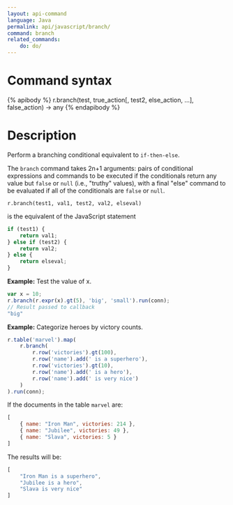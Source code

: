 ```yaml
---
layout: api-command
language: Java
permalink: api/javascript/branch/
command: branch
related_commands:
    do: do/
---
```


# Command syntax #

{% apibody %}
r.branch(test, true_action[, test2, else_action, ...], false_action) &rarr; any
{% endapibody %}

# Description #

Perform a branching conditional equivalent to `if-then-else`.

The `branch` command takes 2n+1 arguments: pairs of conditional expressions and commands to be executed if the conditionals return any value but `false` or `null` (i.e., "truthy" values), with a final "else" command to be evaluated if all of the conditionals are `false` or `null`.

```
r.branch(test1, val1, test2, val2, elseval)
```

is the equivalent of the JavaScript statement

```js
if (test1) {
    return val1;
} else if (test2) {
    return val2;
} else {
    return elseval;
}
```

__Example:__ Test the value of x.

```js
var x = 10;
r.branch(r.expr(x).gt(5), 'big', 'small').run(conn);
// Result passed to callback
"big"
```

__Example:__ Categorize heroes by victory counts.

```js
r.table('marvel').map(
    r.branch(
        r.row('victories').gt(100),
        r.row('name').add(' is a superhero'),
        r.row('victories').gt(10),
        r.row('name').add(' is a hero'),
        r.row('name').add(' is very nice')
    )
).run(conn);
```

If the documents in the table `marvel` are:

```js
[
    { name: "Iron Man", victories: 214 },
    { name: "Jubilee", victories: 49 },
    { name: "Slava", victories: 5 }
]
```

The results will be:

```js
[
    "Iron Man is a superhero",
    "Jubilee is a hero",
    "Slava is very nice"
]
```

